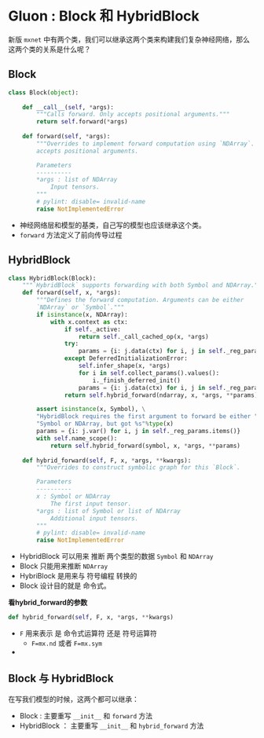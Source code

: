 # Gluon : Block 和 HybridBlock

新版 `mxnet` 中有两个类，我们可以继承这两个类来构建我们复杂神经网络，那么这两个类的关系是什么呢？



## Block

```python
class Block(object):
    
    def __call__(self, *args):
        """Calls forward. Only accepts positional arguments."""
        return self.forward(*args)
    
    def forward(self, *args):
        """Overrides to implement forward computation using `NDArray`. Only
        accepts positional arguments.

        Parameters
        ----------
        *args : list of NDArray
            Input tensors.
        """
        # pylint: disable= invalid-name
        raise NotImplementedError
```

* 神经网络层和模型的基类，自己写的模型也应该继承这个类。
* `forward` 方法定义了前向传导过程



## HybridBlock

```python
class HybridBlock(Block):
    """`HybridBlock` supports forwarding with both Symbol and NDArray."""
    def forward(self, x, *args):
        """Defines the forward computation. Arguments can be either
        `NDArray` or `Symbol`."""
        if isinstance(x, NDArray):
            with x.context as ctx:
                if self._active:
                    return self._call_cached_op(x, *args)
                try:
                    params = {i: j.data(ctx) for i, j in self._reg_params.items()}
                except DeferredInitializationError:
                    self.infer_shape(x, *args)
                    for i in self.collect_params().values():
                        i._finish_deferred_init()
                    params = {i: j.data(ctx) for i, j in self._reg_params.items()}
                return self.hybrid_forward(ndarray, x, *args, **params)

        assert isinstance(x, Symbol), \
        "HybridBlock requires the first argument to forward be either " \
        "Symbol or NDArray, but got %s"%type(x)
        params = {i: j.var() for i, j in self._reg_params.items()}
        with self.name_scope():
            return self.hybrid_forward(symbol, x, *args, **params)
  
    def hybrid_forward(self, F, x, *args, **kwargs):
        """Overrides to construct symbolic graph for this `Block`.

        Parameters
        ----------
        x : Symbol or NDArray
            The first input tensor.
        *args : list of Symbol or list of NDArray
            Additional input tensors.
        """
        # pylint: disable= invalid-name
        raise NotImplementedError
```

* HybridBlock 可以用来 推断 两个类型的数据 `Symbol` 和 `NDArray`
* Block 只能用来推断 `NDArray`
* HybriBlock 是用来与 符号编程 转换的
* Block 设计目的就是 命令式。


**看hybrid_forward的参数**

```python
def hybrid_forward(self, F, x, *args, **kwargs)
```

* `F` 用来表示 是 命令式运算符 还是 符号运算符
  * `F=mx.nd` 或者 `F=mx.sym`
* ​




## Block 与 HybridBlock

在写我们模型的时候，这两个都可以继承：

* Block : 主要重写 `__init__` 和 `forward` 方法
* HybridBlock ： 主要重写 `__init__` 和 `hybrid_forward` 方法






